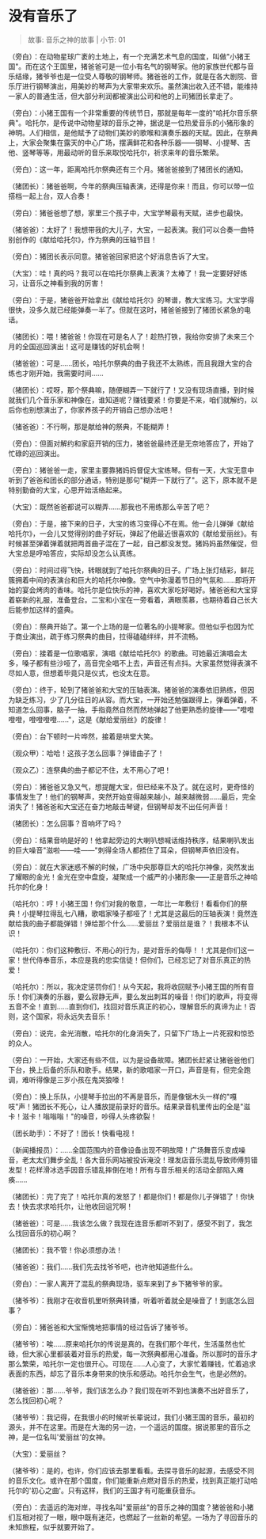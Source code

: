 # 没有音乐了

> 故事: 音乐之神的故事 | 小节: 01

（旁白）：在动物星球广袤的土地上，有一个充满艺术气息的国度，叫做"小猪王国"。而在这个王国里，猪爸爸可是一位小有名气的钢琴家。他的家族世代都与音乐结缘，猪爷爷也是一位受人尊敬的钢琴师。猪爸爸的工作，就是在各大剧院、音乐厅进行钢琴演出，用美妙的琴声为大家带来欢乐。虽然演出收入还不错，能维持一家人的普通生活，但大部分利润都被演出公司和他的上司猪团长拿走了。

（旁白）：小猪王国有一个非常重要的传统节日，那就是每年一度的"哈托尔音乐祭典"。哈托尔，是传说中动物星球的音乐之神，据说是一位热爱音乐的小猪形象的神明。人们相信，是他赋予了动物们美妙的歌喉和演奏乐器的天赋。因此，在祭典上，大家会聚集在露天的中心广场，摆满鲜花和各种乐器——钢琴、小提琴、吉他、竖琴等等，用最动听的音乐来取悦哈托尔，祈求来年的音乐繁荣。

（旁白）：这一年，距离哈托尔祭典还有三个月。猪爸爸接到了猪团长的通知。

（猪团长）：猪爸爸啊，今年的祭典压轴表演，还得是你来！而且，你可以带一位搭档一起上台，双人合奏！

（旁白）：猪爸爸想了想，家里三个孩子中，大宝学琴最有天赋，进步也最快。

（猪爸爸）：太好了！我想带我的大儿子，大宝，一起表演。我们可以合奏一曲特别创作的《献给哈托尔》，作为祭典的压轴节目！

（旁白）：猪团长表示同意。猪爸爸回家把这个好消息告诉了大宝。

（大宝）：哇！真的吗？我可以在哈托尔祭典上表演？太棒了！我一定要好好练习，让音乐之神看到我的厉害！

（旁白）：于是，猪爸爸开始拿出《献给哈托尔》的琴谱，教大宝练习。大宝学得很快，没多久就已经能弹奏一半了。但就在这时，猪爸爸接到了猪团长紧急的电话。

（猪团长）：喂！猪爸爸！你现在可是名人了！趁热打铁，我给你安排了未来三个月的全国巡回演出！这可是赚钱的好机会啊！

（猪爸爸）：可是......团长，哈托尔祭典的曲子我还不太熟练，而且我跟大宝的合练也才刚开始，我需要时间......

（猪团长）：哎呀，那个祭典嘛，随便糊弄一下就行了！又没有现场直播，到时候就我们几个音乐家和神像在，谁知道呢？赚钱要紧！你要是不来，咱们就解约，以后你也别想演出了，你家养孩子的开销自己想办法吧！

（猪爸爸）：不行啊，那是献给神的祭典，不能糊弄！

（旁白）：但面对解约和家庭开销的压力，猪爸爸最终还是无奈地答应了，开始了忙碌的巡回演出。

（旁白）：猪爸爸一走，家里主要靠猪妈妈督促大宝练琴。但有一天，大宝无意中听到了爸爸和团长的部分通话，特别是那句"糊弄一下就行了"。这下，原本就不是特别勤奋的大宝，心思开始活络起来。

（大宝）：既然爸爸都说可以糊弄......那我也不用练那么辛苦了吧？

（旁白）：于是，接下来的日子，大宝的练习变得心不在焉。他一会儿弹弹《献给哈托尔》，一会儿又觉得别的曲子好玩，弹起了他最近很喜欢的《献给爱丽丝》。有时候甚至弹着弹着就把两首曲子混在了一起，自己都没发觉。猪妈妈虽然催促，但大宝总是哼哈答应，实际却没怎么认真练。

（旁白）：时间过得飞快，转眼就到了哈托尔祭典的日子。广场上张灯结彩，鲜花簇拥着中间的表演台和巨大的哈托尔神像。空气中弥漫着节日的气氛和......即将开始的宴会烤肉的香味。哈托尔是位快乐的神，喜欢大家吃好喝好。猪爸爸和大宝穿着崭新的礼服，准备登台。二宝和小宝在一旁看着，满眼羡慕，也期待着自己长大后能参加这样的盛典。

（旁白）：祭典开始了。第一个上场的是一位著名的小提琴家。但他似乎也因为忙于商业演出，疏于练习祭典的曲目，拉得磕磕绊绊，并不流畅。

（旁白）：接着是一位歌唱家，演唱《献给哈托尔》的歌曲。可她最近演唱会太多，嗓子都有些沙哑了，高音完全唱不上去，声音还有点抖。大家虽然觉得表演不尽如人意，但想着毕竟只是仪式，也没太在意。

（旁白）：终于，轮到了猪爸爸和大宝的压轴表演。猪爸爸的演奏依旧熟练，但因为缺乏练习，少了几分往日的从容。而大宝，一开始还勉强跟得上，弹着弹着，不知道怎么回事，脑子一抽，手指竟然自然而然地弹起了他更熟悉的旋律——"噔噔噔噔，噔噔噔噔......"，这是《献给爱丽丝》的旋律！

（旁白）：台下顿时一片哗然，接着是哄堂大笑。

（观众甲）：哈哈！这孩子怎么回事？弹错曲子了！

（观众乙）：连祭典的曲子都记不住，太不用心了吧！

（旁白）：猪爸爸又急又气，想提醒大宝，但已经来不及了。就在这时，更奇怪的事情发生了！他们的钢琴声，突然开始变得越来越小，越来越微弱......最后，完全消失了！猪爸爸和大宝还在奋力地敲击琴键，但钢琴却发不出任何声音！

（猪团长）：怎么回事？音响坏了吗？

（旁白）：结果音响是好的！他拿起旁边的大喇叭想喊话维持秩序，结果喇叭发出的巨大噪音"滋啦——哇——"刺得全场人都捂住了耳朵，但钢琴声依旧没有。

（旁白）：就在大家迷惑不解的时候，广场中央那尊巨大的哈托尔神像，突然发出了耀眼的金光！金光在空中盘旋，凝聚成一个威严的小猪形象——正是音乐之神哈托尔的化身！

（哈托尔）：哼！小猪王国！你们对我的敬意，一年比一年敷衍！看看你们的祭典！小提琴拉得乱七八糟，歌唱家嗓子都哑了！尤其是这最后的压轴表演！竟然连献给我的曲子都能弹错！弹给那个什么......爱丽丝？爱丽丝是谁？！我根本不认识！

（哈托尔）：你们这种敷衍、不用心的行为，是对音乐的侮辱！！尤其是你们这一家！世代侍奉音乐，本应是我的忠实信徒！但你们，已经忘记了对音乐真正的热爱！

（哈托尔）：所以，我决定惩罚你们！从今天起，我将收回赋予小猪王国的所有音乐！你们演奏的乐器，要么寂静无声，要么发出刺耳的噪音！你们的歌声，将变得五音不全！直到......直到你们，找回对音乐真正的初心，理解音乐的真谛为止！否则，这个国家，将永远失去音乐！

（旁白）：说完，金光消散，哈托尔的化身消失了，只留下广场上一片死寂和惊恐的众人。

（旁白）：一开始，大家还有些不信，以为是设备故障。猪团长赶紧让猪爸爸他们下台，换上后备的乐队和歌手。结果，新的歌唱家一开口，声音是有，但完全跑调，难听得像是三岁小孩在鬼哭狼嚎！

（旁白）：换上乐队，小提琴手拉出的不再是音乐，而是像锯木头一样的"嘎吱"声！猪团长不死心，让人播放提前录好的音乐。结果录音机里传出的全是"滋卡！滋卡！嗡嗡嗡！"的噪音，吵得人头疼欲裂！

（团长助手）：不好了！团长！快看电视！

（新闻播报员）：......全国范围内的音像设备出现不明故障！广场舞音乐变成噪音，老太太们舞步全乱！各大音乐网站被投诉淹没！理发店音乐混乱导致师傅剪错发型！花样滑冰选手因音乐错乱摔倒在地！所有与音乐相关的活动全部陷入瘫痪......

（猪团长）：完了完了！哈托尔真的发怒了！都是你们！都是你儿子弹错了！你快去！快去求求哈托尔，让他收回诅咒啊！

（猪爸爸）：可是......我该怎么做？我现在连音乐都听不到了，感受不到了，我怎么找回音乐的初心啊？

（猪团长）：我不管！你必须想办法！

（猪爸爸）：我们......我们先去找爷爷吧，也许他知道些什么。

（旁白）：一家人离开了混乱的祭典现场，驱车来到了乡下猪爷爷的家。

（猪爷爷）：我刚才在收音机里听祭典转播，听着听着就全是噪音了！到底怎么回事？

（旁白）：猪爸爸和大宝惭愧地把事情的经过告诉了猪爷爷。

（猪爷爷）：唉......原来哈托尔的传说是真的。在我们那个年代，生活虽然也忙碌，但大家心里都装着对音乐的热爱，每一次祭典都用心准备。所以那时的音乐才那么繁荣，哈托尔一定也很开心。可现在......人心变了，大家忙着赚钱，忙着追求表面的东西，却忘了音乐本身带来的快乐和感动。哈托尔会生气，也是必然的。

（猪爸爸）：那......爷爷，我们该怎么办？我们现在听不到也演奏不出好音乐了，怎么找回初心呢？

（猪爷爷）：我记得，在我很小的时候听长辈说过，我们小猪王国的音乐，最初的源头，并不在这里。而是在大海的另一边，一个遥远的国度。据说那里的音乐之神，是一位名叫'爱丽丝'的女神。

（大宝）：爱丽丝？

（猪爷爷）：是的，也许，你们应该去那里看看。去探寻音乐的起源，去感受不同的音乐文化。或许在那个国度，你们能重新点燃对音乐的热爱，找到真正能打动哈托尔的'初心之曲'。只有这样，我们的王国才有可能重获音乐。

（旁白）：去遥远的海对岸，寻找名叫"爱丽丝"的音乐之神的国度？猪爸爸和小猪们互相对视了一眼，眼中既有迷茫，也燃起了一丝新的希望。一场为了寻回音乐的未知旅程，似乎就要开始了。